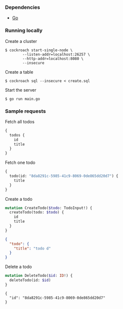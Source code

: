 ### Dependencies

* [Go](https://go.dev)

### Running locally

Create a cluster
```
$ cockroach start-single-node \
		--listen-addr=localhost:26257 \
		--http-addr=localhost:8080 \
		--insecure
```

Create a table
```
$ cockroach sql --insecure < create.sql
```

Start the server
```
$ go run main.go
```

### Sample requests

Fetch all todos
``` graphql
{
  todos {
    id
    title
  }
}
```

Fetch one todo
``` graphql
{
  todo(id: "8da8291c-5985-41c9-8069-0de865dd20d7") {
    title
  }
}
```

Create a todo
``` graphql
mutation CreateTodo($todo: TodoInput!) {
  createTodo(todo: $todo) {
    id
    title
  }
}
```

``` json
{
  "todo": {
  	"title": "todo d"
  }
}
```

Delete a todo
``` graphql
mutation DeleteTodo($id: ID!) {
  deleteTodo(id: $id)
}
```

```
{
  "id": "8da8291c-5985-41c9-8069-0de865dd20d7"
}
```